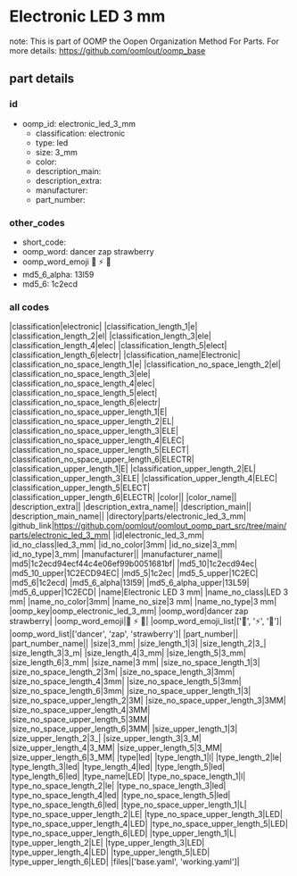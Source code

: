 # Electronic LED 3 mm  

note: This is part of OOMP the Oopen Organization Method For Parts. For more details: https://github.com/oomlout/oomp_base

##  part details





### id
* oomp_id: electronic_led_3_mm
  * classification: electronic
  * type: led
  * size: 3_mm
  * color: 
  * description_main: 
  * description_extra: 
  * manufacturer: 
  * part_number: 

### other_codes
* short_code: 
* oomp_word: dancer zap strawberry
* oomp_word_emoji :dancer: :zap: :strawberry:
* md5_6_alpha: 13l59
* md5_6: 1c2ecd

### all codes 
|classification|electronic|
|classification_length_1|e|
|classification_length_2|el|
|classification_length_3|ele|
|classification_length_4|elec|
|classification_length_5|elect|
|classification_length_6|electr|
|classification_name|Electronic|
|classification_no_space_length_1|e|
|classification_no_space_length_2|el|
|classification_no_space_length_3|ele|
|classification_no_space_length_4|elec|
|classification_no_space_length_5|elect|
|classification_no_space_length_6|electr|
|classification_no_space_upper_length_1|E|
|classification_no_space_upper_length_2|EL|
|classification_no_space_upper_length_3|ELE|
|classification_no_space_upper_length_4|ELEC|
|classification_no_space_upper_length_5|ELECT|
|classification_no_space_upper_length_6|ELECTR|
|classification_upper_length_1|E|
|classification_upper_length_2|EL|
|classification_upper_length_3|ELE|
|classification_upper_length_4|ELEC|
|classification_upper_length_5|ELECT|
|classification_upper_length_6|ELECTR|
|color||
|color_name||
|description_extra||
|description_extra_name||
|description_main||
|description_main_name||
|directory|parts/electronic_led_3_mm|
|github_link|https://github.com/oomlout/oomlout_oomp_part_src/tree/main/parts/electronic_led_3_mm|
|id|electronic_led_3_mm|
|id_no_class|led_3_mm|
|id_no_color|3mm|
|id_no_size|3_mm|
|id_no_type|3_mm|
|manufacturer||
|manufacturer_name||
|md5|1c2ecd94ecf44c4e06ef99b0051681bf|
|md5_10|1c2ecd94ec|
|md5_10_upper|1C2ECD94EC|
|md5_5|1c2ec|
|md5_5_upper|1C2EC|
|md5_6|1c2ecd|
|md5_6_alpha|13l59|
|md5_6_alpha_upper|13L59|
|md5_6_upper|1C2ECD|
|name|Electronic LED 3 mm|
|name_no_class|LED 3 mm|
|name_no_color|3mm|
|name_no_size|3 mm|
|name_no_type|3 mm|
|oomp_key|oomp_electronic_led_3_mm|
|oomp_word|dancer zap strawberry|
|oomp_word_emoji|:dancer: :zap: :strawberry:|
|oomp_word_emoji_list|[':dancer:', ':zap:', ':strawberry:']|
|oomp_word_list|['dancer', 'zap', 'strawberry']|
|part_number||
|part_number_name||
|size|3_mm|
|size_length_1|3|
|size_length_2|3_|
|size_length_3|3_m|
|size_length_4|3_mm|
|size_length_5|3_mm|
|size_length_6|3_mm|
|size_name|3 mm|
|size_no_space_length_1|3|
|size_no_space_length_2|3m|
|size_no_space_length_3|3mm|
|size_no_space_length_4|3mm|
|size_no_space_length_5|3mm|
|size_no_space_length_6|3mm|
|size_no_space_upper_length_1|3|
|size_no_space_upper_length_2|3M|
|size_no_space_upper_length_3|3MM|
|size_no_space_upper_length_4|3MM|
|size_no_space_upper_length_5|3MM|
|size_no_space_upper_length_6|3MM|
|size_upper_length_1|3|
|size_upper_length_2|3_|
|size_upper_length_3|3_M|
|size_upper_length_4|3_MM|
|size_upper_length_5|3_MM|
|size_upper_length_6|3_MM|
|type|led|
|type_length_1|l|
|type_length_2|le|
|type_length_3|led|
|type_length_4|led|
|type_length_5|led|
|type_length_6|led|
|type_name|LED|
|type_no_space_length_1|l|
|type_no_space_length_2|le|
|type_no_space_length_3|led|
|type_no_space_length_4|led|
|type_no_space_length_5|led|
|type_no_space_length_6|led|
|type_no_space_upper_length_1|L|
|type_no_space_upper_length_2|LE|
|type_no_space_upper_length_3|LED|
|type_no_space_upper_length_4|LED|
|type_no_space_upper_length_5|LED|
|type_no_space_upper_length_6|LED|
|type_upper_length_1|L|
|type_upper_length_2|LE|
|type_upper_length_3|LED|
|type_upper_length_4|LED|
|type_upper_length_5|LED|
|type_upper_length_6|LED|
|files|['base.yaml', 'working.yaml']|
